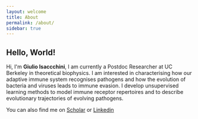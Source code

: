 ```yaml
---
layout: welcome
title: About
permalink: /about/
sidebar: true
---
```

## Hello, World!

Hi, I'm **Giulio Isaccchini**, I am currently a Postdoc Researcher at UC Berkeley in theoretical biophysics.
I am interested in characterising how our adaptive immune system recognises pathogens and how the evolution of bacteria and viruses leads to immune evasion.
I develop unsupervised learning methods to model immune receptor repertoires and to describe evolutionary trajectories of evolving pathogens.

You can also find me on [Scholar](https://scholar.google.com/citations?user=sDEicokAAAAJ&hl=en) or [Linkedin](https://www.linkedin.com/in/giulio-isacchini-a71662144/)
